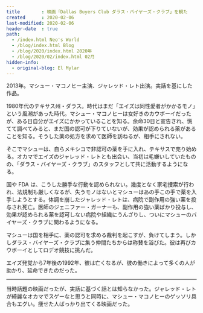 ```yaml
---
title        : 映画「Dallas Buyers Club ダラス・バイヤーズ・クラブ」を観た
created      : 2020-02-06
last-modified: 2020-02-06
header-date  : true
path:
  - /index.html Neo's World
  - /blog/index.html Blog
  - /blog/2020/index.html 2020年
  - /blog/2020/02/index.html 02月
hidden-info:
  - original-blog: El Mylar
---
```


2013年。マシュー・マコノヒー主演、ジャレッド・レト出演。実話を基にした作品。

1980年代のテキサス州・ダラス。時代はまだ「エイズは同性愛者がかかるモノ」という風潮があった時代。マシュー・マコノヒーは女好きのカウボーイだったが、ある日自分がエイズにかかっていることを知る。余命30日と宣告され、慌てて調べてみると、まだ国の認可が下りていないが、効果が認められる薬があることを知る。そうした薬の処方を求めて医師を訪ねるが、相手にされない。

そこでマシューは、自らメキシコで非認可の薬を手に入れ、テキサスで売り始める。オカマでエイズのジャレッド・レトとも出会い、当初は毛嫌いしていたものの、「ダラス・バイヤーズ・クラブ」のスタッフとして共に活動するようになる。

国や FDA は、こうした勝手な行動を認められない。幾度となく家宅捜索が行われ、法規制も厳しくなるが、失うモノはないとマシューはあの手この手で薬を入手しようとする。体調を崩したジャレッド・レトは、病院で副作用の強い薬を投与され死亡。医師のジェニファー・ガーナーも、副作用の強い薬ばかり投与し、効果が認められる薬を認可しない病院や組織にうんざりし、ついにマシューのバイヤーズ・クラブに関わるようになる。

マシューは国を相手に、薬の認可を求める裁判を起こすが、負けてしまう。しかしダラス・バイヤーズ・クラブに集う仲間たちからは称賛を浴びた。彼は再びカウボーイとしてロデオ競技に挑んだ。

エイズ発覚から7年後の1992年、彼は亡くなるが、彼の働きによって多くの人が助かり、延命できたのだった。

---

当時話題の映画だったが、実話に基づく話とは知らなかった。ジャレッド・レトが綺麗なオカマでスゲーなと思うと同時に、マシュー・マコノヒーのゲッソリ具合もエグい。痩せた人ばっかり出てくる映画だった。
